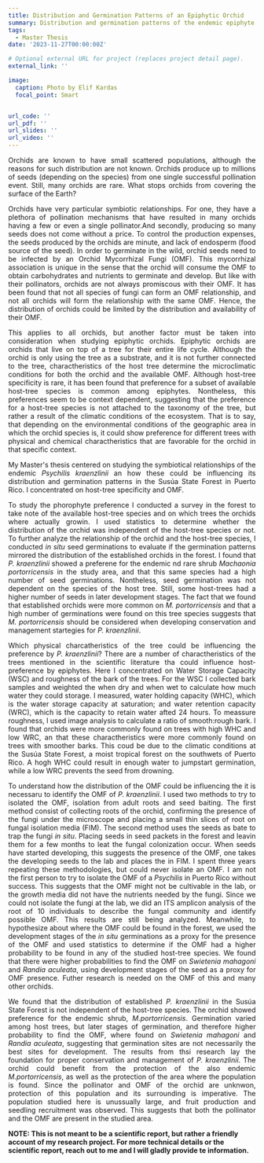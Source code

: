 ```yaml
---
title: Distribution and Germination Patterns of an Epiphytic Orchid 
summary: Distribution and germination patterns of the endemic epiphyte *P. kraenzlinii* (Orchidaceae) in the Susua State Forest.
tags:
  - Master Thesis
date: '2023-11-27T00:00:00Z'

# Optional external URL for project (replaces project detail page).
external_link: ''

image:
  caption: Photo by Elif Kardas
  focal_point: Smart


url_code: ''
url_pdf: ''
url_slides: ''
url_video: ''
---
```


<p style='text-align: justify;'>Orchids are known to have small scattered populations, although the reasons for such distribution are not known. Orchids produce up to millions of seeds (depending on the species) from one single successful pollination event. Still, many orchids are rare. What stops orchids from covering the surface of the Earth?

<p style='text-align: justify;'>Orchids have very particular symbiotic relationships. For one, they have a plethora of pollination mechanisms that have resulted in many orchids having a few or even a single pollinator.And secondly, producing so many seeds does not come without a price. To control the production expenses, the seeds produced by the orchids are minute, and lack of endosperm (food source of the seed). In order to germinate in the wild, orchid seeds need to be infected by an Orchid Mycorrhizal Fungi (OMF). This mycorrhizal association is unique in the sense that the orchid will consume the OMF to obtain carbohydrates and nutrients to germinate and develop. But like with their pollinators, orchids are not always promiscous with their OMF. It has been found that not all species of fungi can form an OMF relationship, and not all orchids will form the relationship with the same OMF. Hence, the distribution of orchids could be limited by the distribution and availability of their OMF.

<p style='text-align: justify;'>This applies to all orchids, but another factor must be taken into consideration when studying epiphytic orchids. Epiphytic orchids are orchids that live on top of a tree for their entire life cycle. Although the orchid is only using the tree as a substrate, and it is not further connected to the tree, charactheristics of the host tree determine the microclimatic conditions for both the orchid and the available OMF. Although host-tree specificity is rare, it has been found that preference for a subset of available host-tree species is common among epiphytes. Nontheless, this preferences seem to be context dependent, suggesting that the preference for a host-tree species is not attached to the taxonomy of the tree, but rather a result of the climatic conditions of the ecosystem. That is to say, that depending on the environmental conditions of the geographic area in which the orchid species is, it could show preference for different trees with physical and chemical charactheristics that are favorable for the orchid in that specific context.

<p style='text-align: justify;'>My Master's thesis centered on studying the symbiotical relationships of the endemic <em>Psychilis kraenzlinii</em> an how these could be influencing its distribution and germination patterns in the Susúa State Forest in Puerto Rico. I concentrated on host-tree specificity and OMF. 


<p style='text-align: justify;'>To study the phorophyte preference I conducted a survey in the forest to take note of the available host-tree species and on which trees the orchids where actually growin. I used statistics to determine whether the distribution of the orchid was independent of the host-tree species or not. To further analyze the relationship of the orchid and the host-tree species, I conducted <em>in situ</em> seed germinations to evaluate if the germination patterns mirrored the distribution of the established orchids in the forest. I found that <em>P. kraenzlinii</em> showed a preferene for the endemic nd rare shrub <em>Machaonia portorricensis</em> in the study area, and that this same species had a high number of seed germinations. Nontheless, seed germination was not dependent on the species of the host tree. Still, some host-trees had a higher number of seeds in later development stages. The fact that we found that established orchids were more common on <em>M. portorricensis</em> and that a high number of germinations were found on this tree species suggests that <em>M. portorricensis</em> should be considered when developing conservation and management startegies for <em>P. kraenzlinii</em>. 

<p style='text-align: justify;'>Which physical charcatheristics of the tree could be influencing the preference by <em>P. kraenzlinii</em>? There are a number of charactheristics of the trees mentioned in the scientific literature tha could influence host-preference by epiphytes. Here I concentrated on Water Storage Capacity (WSC) and roughness of the bark of the trees. For the WSC I collected bark samples and weighted the when dry and when wet to calculate how much water they could storage. I measured, water holding capacity (WHC), which is the water storage capacity at saturation; and water retention capacity (WRC), which is the capacity to retain water afted 24 hours. To meassure roughness, I used image analysis to calculate a ratio of smooth:rough bark. I found that orchids were more commonly found on trees with high WHC and low WRC, an that these charactheristics were more commonly found on trees with smoother barks. This coud be due to the climatic conditions at the Susúa State Forest, a moist tropical forest on the southwets of Puerto Rico. A hogh WHC could result in enough water to jumpstart germination, while a low WRC prevents the seed from drowning.

<p style='text-align: justify;'>To understand how the distribution of the OMF could be influencing the it is necessaru to identify the OMF of <em>P. kraenzlinii</em>. I used two methods to try to isolated the OMF, isolation from adult roots and seed baiting. The first method consist of collecting roots of the orchid, confirming the presence of the fungi under the microscope and placing a small thin slices of root on fungal isolation media (FIM). The second method uses the seeds as bate to trap the fungi <em>in situ</em>. Placing seeds in seed packets in the forest and leavin them for a few months to leat the fungal colonization occur. When seeds have started developing, this suggests the presence of the OMF, one takes the developing seeds to the lab and places the in FIM. I spent three years repeating these methodologies, but could never isolate an OMF. I am not the first person to try to isolate the OMF of a <em> Psychilis</em> in Puerto Rico without success. This suggests that the OMF might not be cultivable in the lab, or the growth media did not have the nutrients needed by the fungi. Since we could not isolate the fungi at the lab, we did an ITS amplicon analysis of the root of 10 individuals to describe the fungal community and identify possible OMF. This results are still being analyzed. Meanwhile, to hypothesize about where the OMF could be found in the forest, we used the development stages of the <em>in situ</em> germinations as a proxy for the presence of the OMF and used statistics to determine if the OMF had a higher probability to be found in any of the studied host-tree species. We found that there were higher probabilities to find the OMF on <em>Swietenia mahagoni</em> and <em>Randia aculeata</em>, using development stages of the seed as a proxy for OMF presence. Futher research is needed on the OMF of this and many other orchids.

<p style='text-align: justify;'>We found that the distribution of established <em>P. kraenzlinii</em> in the Susúa State Forest is not independent of the host-tree species. The orchid showed preference for the endemic shrub, <em>M.portorricensis</em>. Germination varied among host trees, but later stages of germination, and therefore higher probability to find the OMF, where found on <em>Swietenia mahagoni</em> and <em>Randia aculeata</em>, suggesting that germination sites are not necessarily the best sites for development. The results from thsi research lay the foundation for proper conservation and management of <em>P. kraenzlinii</em>. The orchid could benefit from the protection of the also endemic <em>M.portorricensis</em>, as well as the protection of the area where the population is found. Since the pollinator and OMF of the orchid are unknwon, protection of this population and its surrounding is imperative. The population studied here is unussually large, and fruit production and seedling recruitment was observed. This suggests that both the pollinator and the OMF are present in the studied area.


<strong> NOTE: This is not meant to be a scientific report, but rather a friendly account of my research project. For more technical details or the scientific report, reach out to me and I will gladly provide te information. </strong>
</p>